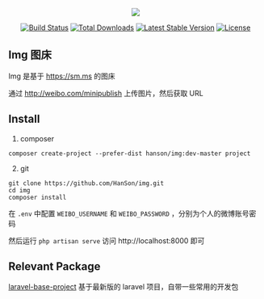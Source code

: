 <p align="center"><img src="https://laravel.com/assets/img/components/logo-laravel.svg"></p>

<p align="center">
<a href="https://travis-ci.org/laravel/framework"><img src="https://travis-ci.org/laravel/framework.svg" alt="Build Status"></a>
<a href="https://packagist.org/packages/laravel/framework"><img src="https://poser.pugx.org/laravel/framework/d/total.svg" alt="Total Downloads"></a>
<a href="https://packagist.org/packages/laravel/framework"><img src="https://poser.pugx.org/laravel/framework/v/stable.svg" alt="Latest Stable Version"></a>
<a href="https://packagist.org/packages/laravel/framework"><img src="https://poser.pugx.org/laravel/framework/license.svg" alt="License"></a>
</p>

## Img 图床

Img 是基于 https://sm.ms 的图床

通过 http://weibo.com/minipublish 上传图片，然后获取 URL

## Install

1. composer

`composer create-project --prefer-dist hanson/img:dev-master project`

2. git
```
git clone https://github.com/HanSon/img.git
cd img
composer install
```

在 `.env` 中配置 `WEIBO_USERNAME` 和 `WEIBO_PASSWORD` ，分别为个人的微博账号密码

然后运行 `php artisan serve` 访问 http://localhost:8000 即可

## Relevant Package

[laravel-base-project](https://github.com/HanSon/base-laravel-project) 基于最新版的 laravel 项目，自带一些常用的开发包

